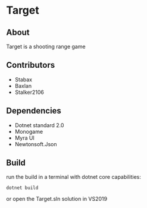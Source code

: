 # Target

## About

Target is a shooting range game

## Contributors

- Stabax
- Baxlan
- Stalker2106

## Dependencies
* Dotnet standard 2.0
* Monogame
* Myra UI
* Newtonsoft.Json

## Build

run the build in a terminal with dotnet core capabilities:

    dotnet build

or open the Target.sln solution in VS2019
